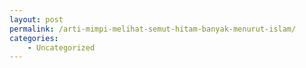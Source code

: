 ```yaml
---
layout: post
permalink: /arti-mimpi-melihat-semut-hitam-banyak-menurut-islam/
categories:
    - Uncategorized
---
```


